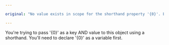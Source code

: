 ```yaml
---

original: "No value exists in scope for the shorthand property '{0}'. Either declare one or provide an initializer."

---
```


You're trying to pass '{0}' as a key AND value to this object using a shorthand. You'll need to declare '{0}' as a variable first.